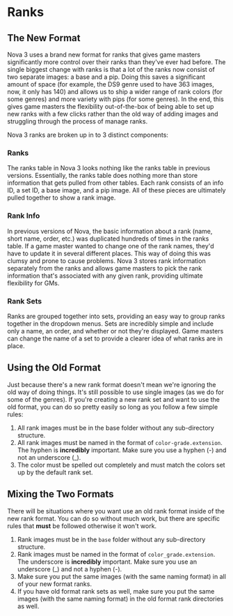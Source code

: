 # Ranks

## The New Format

Nova 3 uses a brand new format for ranks that gives game masters significantly more control over their ranks than they've ever had before. The single biggest change with ranks is that a lot of the ranks now consist of two separate images: a base and a pip. Doing this saves a significant amount of space (for example, the DS9 genre used to have 363 images, now, it only has 140) and allows us to ship a wider range of rank colors (for some genres) and more variety with pips (for some genres). In the end, this gives game masters the flexibility out-of-the-box of being able to set up new ranks with a few clicks rather than the old way of adding images and struggling through the process of manage ranks.

Nova 3 ranks are broken up in to 3 distinct components:

### Ranks

The ranks table in Nova 3 looks nothing like the ranks table in previous versions. Essentially, the ranks table does nothing more than store information that gets pulled from other tables. Each rank consists of an info ID, a set ID, a base image, and a pip image. All of these pieces are ultimately pulled together to show a rank image.

### Rank Info

In previous versions of Nova, the basic information about a rank (name, short name, order, etc.) was duplicated hundreds of times in the ranks table. If a game master wanted to change one of the rank names, they'd have to update it in several different places. This way of doing this was clumsy and prone to cause problems. Nova 3 stores rank information separately from the ranks and allows game masters to pick the rank information that's associated with any given rank, providing ultimate flexibility for GMs.

### Rank Sets

Ranks are grouped together into sets, providing an easy way to group ranks together in the dropdown menus. Sets are incredibly simple and include only a name, an order, and whether or not they're displayed. Game masters can change the name of a set to provide a clearer idea of what ranks are in place.

## Using the Old Format

Just because there's a new rank format doesn't mean we're ignoring the old way of doing things. It's still possible to use single images (as we do for some of the genres). If you're creating a new rank set and want to use the old format, you can do so pretty easily so long as you follow a few simple rules:

1. All rank images must be in the base folder without any sub-directory structure.
2. All rank images must be named in the format of `color-grade.extension`. The hyphen is __incredibly__ important. Make sure you use a hyphen (-) and not an underscore (\_).
3. The color must be spelled out completely and must match the colors set up by the default rank set.

## Mixing the Two Formats

There will be situations where you want use an old rank format inside of the new rank format. You can do so without much work, but there are specific rules that __must__ be followed otherwise it won't work.

1. Rank images must be in the `base` folder without any sub-directory structure.
2. Rank images must be named in the format of `color_grade.extension`. The underscore is __incredibly__ important. Make sure you use an underscore (\_) and not a hyphen (-).
3. Make sure you put the same images (with the same naming format) in all of your new format ranks.
4. If you have old format rank sets as well, make sure you put the same images (with the same naming format) in the old format rank directories as well. 